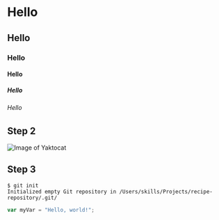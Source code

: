# Hello
## Hello
### Hello
#### Hello
##### Hello
###### Hello

## Step 2
![Image of Yaktocat](https://octodex.github.com/images/yaktocat.png) 



## Step 3
```
$ git init
Initialized empty Git repository in /Users/skills/Projects/recipe-repository/.git/
```


``` javascript
var myVar = "Hello, world!";
```
